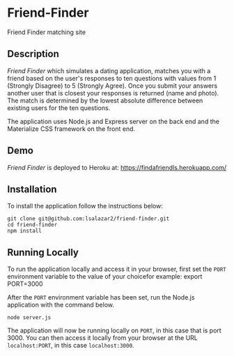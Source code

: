 # Friend-Finder
Friend Finder matching site

## Description

*Friend Finder* which simulates a dating application, matches you with a friend based on the user's responses to ten questions with values from 1 (Strongly Disagree) to 5 (Strongly Agree). Once you submit your answers another user that is closest your responses is returned (name and photo). The match is determined by the lowest absolute difference between existing users for the ten questions.

The application uses Node.js and Express server on the back end and the Materialize CSS framework on the front end.

## Demo
	
*Friend Finder* is deployed to Heroku at: https://findafriendls.herokuapp.com/

## Installation

To install the application follow the instructions below:

	git clone git@github.com:lsalazar2/friend-finder.git
	cd friend-finder
	npm install
	
## Running Locally

To run the application locally and access it in your browser, first set the `PORT` environment variable to the value of your choicefor example: export PORT=3000
	
After the `PORT` environment variable has been set, run the Node.js application with the command below.

	node server.js
	
The application will now be running locally on `PORT`, in this case that is port 3000. You can then access it locally from your browser at the URL `localhost:PORT`, in this case `localhost:3000`.
